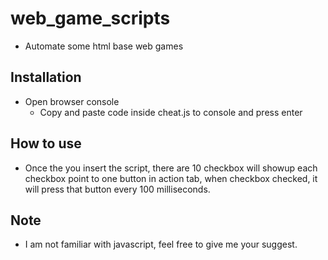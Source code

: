 # web_game_scripts

- Automate some html base web games

## Installation

- Open browser console
  - Copy and paste code inside cheat.js to console and press enter

## How to use

- Once the you insert the script, there are 10 checkbox will showup
  each checkbox point to one button in action tab, when checkbox checked,
  it will press that button every 100 milliseconds.

## Note

- I am not familiar with javascript, feel free to give me your suggest.
